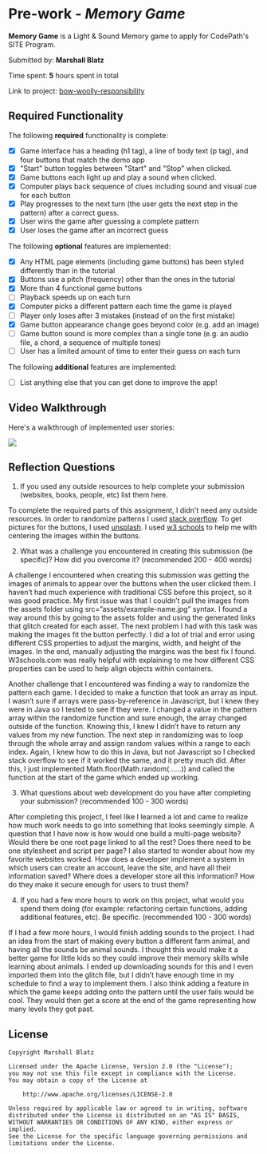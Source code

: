 # Pre-work - *Memory Game*

**Memory Game** is a Light & Sound Memory game to apply for CodePath's SITE Program. 

Submitted by: **Marshall Blatz**

Time spent: **5** hours spent in total

Link to project: [bow-woolly-responsibility](https://glitch.com/edit/#!/bow-woolly-responsibility)

## Required Functionality

The following **required** functionality is complete:

* [X] Game interface has a heading (h1 tag), a line of body text (p tag), and four buttons that match the demo app
* [X] "Start" button toggles between "Start" and "Stop" when clicked. 
* [X] Game buttons each light up and play a sound when clicked. 
* [X] Computer plays back sequence of clues including sound and visual cue for each button
* [X] Play progresses to the next turn (the user gets the next step in the pattern) after a correct guess. 
* [X] User wins the game after guessing a complete pattern
* [X] User loses the game after an incorrect guess

The following **optional** features are implemented:

* [X] Any HTML page elements (including game buttons) has been styled differently than in the tutorial
* [X] Buttons use a pitch (frequency) other than the ones in the tutorial
* [X] More than 4 functional game buttons
* [ ] Playback speeds up on each turn
* [X] Computer picks a different pattern each time the game is played
* [ ] Player only loses after 3 mistakes (instead of on the first mistake)
* [X] Game button appearance change goes beyond color (e.g. add an image)
* [ ] Game button sound is more complex than a single tone (e.g. an audio file, a chord, a sequence of multiple tones)
* [ ] User has a limited amount of time to enter their guess on each turn

The following **additional** features are implemented:

- [ ] List anything else that you can get done to improve the app!

## Video Walkthrough

Here's a walkthrough of implemented user stories:

![](https://cdn.glitch.com/f6a12758-3c8f-401c-93ce-268b3e3eecf6%2Fezgif.com-gif-maker.gif?v=1616542696901)


## Reflection Questions
1. If you used any outside resources to help complete your submission (websites, books, people, etc) list them here.
 
To complete the required parts of this assignment, I didn't need any 
outside resources. In order to randomize patterns I used [stack overflow](https://stackoverflow.com/questions/4550505/getting-a-random-value-from-a-javascript-array).
To get pictures for the buttons, I used [unsplash](https://unsplash.com/).
I used [w3 schools](https://www.w3schools.com/css/css_align.asp) to help me with centering the images within the buttons.


2. What was a challenge you encountered in creating this submission (be specific)? How did you overcome it? (recommended 200 - 400 words) 

A challenge I encountered when creating this submission was getting the images of animals to appear over the buttons when the user clicked them. I haven’t had much experience with traditional CSS before this project, so it was good practice. My first issue was that I couldn’t pull the images from the assets folder using src=”assets/example-name.jpg” syntax. I found a way around this by going to the assets folder and using the generated links that glitch created for each asset. The next problem I had with this task was making the images fit the button perfectly. I did a lot of trial and error using different CSS properties to adjust the margins, width, and height of the images. In the end, manually adjusting the margins was the best fix I found. W3schools.com was really helpful with explaining to me how different CSS properties can be used to help align objects within containers.

Another challenge that I encountered was finding a way to randomize the pattern each game. I decided to make a function that took an array as input. I wasn’t sure if arrays were pass-by-reference in Javascript, but I knew they were in Java so I tested to see if they were. I changed a value in the pattern array within the randomize function and sure enough, the array changed outside of the function. Knowing this, I knew I didn’t have to return any values from my new function. The next step in randomizing was to loop through the whole array and assign random values within a range to each index. Again, I knew how to do this in Java, but not Javascript so I checked stack overflow to see if it worked the same, and it pretty much did. After this, I just implemented Math.floor(Math.random(......)) and called the function at the start of the game which ended up working.


3. What questions about web development do you have after completing your submission? (recommended 100 - 300 words)

After completing this project, I feel like I learned a lot and came to realize how much work needs to go into something that looks seemingly simple. A question that I have now is how would one build a multi-page website? Would there be one root page linked to all the rest? Does there need to be one stylesheet and script per page? I also started to wonder about how my favorite websites worked. How does a developer implement a system in which users can create an account, leave the site, and have all their information saved? Where does a developer store all this information? How do they make it secure enough for users to trust them?


4. If you had a few more hours to work on this project, what would you spend them doing (for example: refactoring certain functions, adding additional features, etc). Be specific. (recommended 100 - 300 words) 

If I had a few more hours, I would finish adding sounds to the project. I had an idea from the start of making every button a different farm animal, and having all the sounds be animal sounds. I thought this would make it a better game for little kids so they could improve their memory skills while learning about animals. I ended up downloading sounds for this and I even imported them into the glitch file, but I didn’t have enough time in my schedule to find a way to implement them. I also think adding a feature in which the game keeps adding onto the pattern until the user fails would be cool. They would then get a score at the end of the game representing how many levels they got past.



## License

    Copyright Marshall Blatz

    Licensed under the Apache License, Version 2.0 (the "License");
    you may not use this file except in compliance with the License.
    You may obtain a copy of the License at

        http://www.apache.org/licenses/LICENSE-2.0

    Unless required by applicable law or agreed to in writing, software
    distributed under the License is distributed on an "AS IS" BASIS,
    WITHOUT WARRANTIES OR CONDITIONS OF ANY KIND, either express or implied.
    See the License for the specific language governing permissions and
    limitations under the License.
